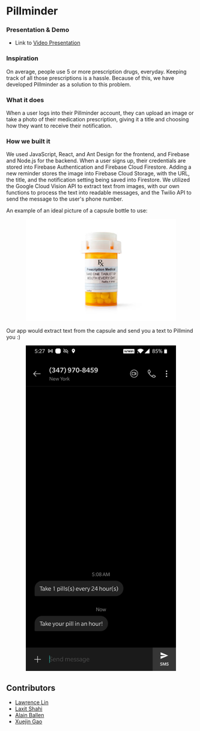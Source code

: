 
# Pillminder

### Presentation & Demo
- Link to [Video Presentation]

[Video Presentation]: https://www.youtube.com/watch?v=Uqb9mhVVuMo&feature=youtu.be&ab_channel=LaxitShahi

### Inspiration 
On average, people use 5 or more prescription drugs, everyday. Keeping track of all those prescriptions is a hassle. Because of this, we have developed Pillminder as a solution to this problem.

### What it does
When a user logs into their Pillminder account, they can upload an image or take a photo of their medication prescription, giving it a title and choosing how they want to receive their notification.

### How we built it
We used JavaScript, React, and Ant Design for the frontend, and Firebase and Node.js for the backend. When a user signs up, their credentials are stored into Firebase Authentication and Firebase Cloud Firestore. Adding a new reminder stores the image into Firebase Cloud Storage, with the URL, the title, and the notification setting being saved into Firestore. We utilized the Google Cloud Vision API to extract text from images, with our own functions to process the text into readable messages, and the Twilio API to send the message to the user's phone number.

<p text-align="center">
    An example of an ideal picture of a capsule bottle to use:
</p>

<div align="center">
    <img src="imgs/pills.jpg" alt="demo-example" width="400">
</div>

<p text-align="center">
    Our app would extract text from the capsule and send you a text to Pillmind you :)
</p>

<div align="center">
    <img src="imgs/text_demo.jpg" alt="generated" width="400">
</div>

## Contributors

- [Lawrence Lin]
- [Laxit Shahi]
- [Alain Ballen]
- [Xuejin Gao]

[Lawrence Lin]: https://www.linkedin.com/in/lawrencelin101/
[Laxit Shahi]: https://www.linkedin.com/in/laxitshahi/
[Alain Ballen]: https://www.linkedin.com/in/alain-ballen/
[Xuejin Gao]: https://www.linkedin.com/in/xuejingao
